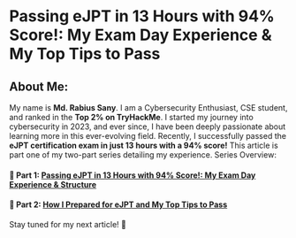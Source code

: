 # Passing eJPT in 13 Hours with 94% Score!: My Exam Day Experience & My Top Tips to Pass
## About Me:

My name is **Md. Rabius Sany**. I am a Cybersecurity Enthusiast, CSE student, and ranked in the **Top 2% on TryHackMe**. I started my journey into cybersecurity in 2023, and ever since, I have been deeply passionate about learning more in this ever-evolving field. Recently, I successfully passed the **eJPT certification exam in just 13 hours with a 94% score!** This article is part one of my two-part series detailing my experience.
Series Overview:

#### 📌 Part 1: [Passing eJPT in 13 Hours with 94% Score!: My Exam Day Experience & Structure](https://github.com/sany4sec/eJPT-by-sany4sec/blob/main/My-Exam-Day-Experience-(Part%201).md)
#### 📌 Part 2: [How I Prepared for eJPT and My Top Tips to Pass](https://github.com/sany4sec/eJPT-by-sany4sec/blob/main/How%20I%20Prepared%20for%20eJPT%20and%20My%20Top%20Tips%20to%20Pass.md)

Stay tuned for my next article! 🚀
